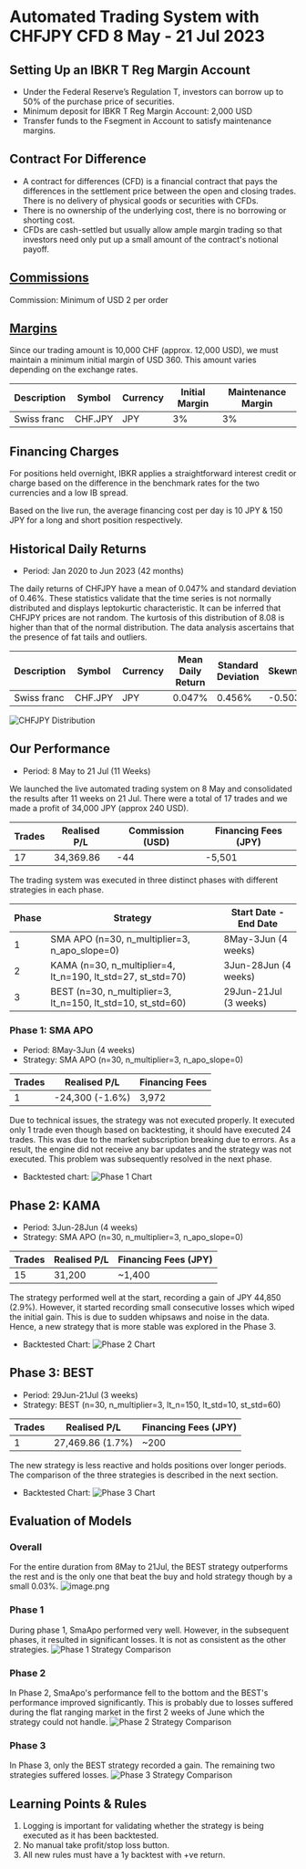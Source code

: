 # Automated Trading System with CHFJPY CFD 8 May - 21 Jul 2023

## Setting Up an IBKR T Reg Margin Account
- Under the Federal Reserve’s Regulation T, investors can borrow up to 50% of the purchase price of securities.
- Minimum deposit for IBKR T Reg Margin Account: 2,000 USD
- Transfer funds to the Fsegment in Account to satisfy maintenance margins.

## Contract For Difference
- A contract for differences (CFD) is a financial contract that pays the differences in the settlement price between the open and closing trades. There is no delivery of physical goods or securities with CFDs.
- There is no ownership of the underlying cost, there is no borrowing or shorting cost.
- CFDs are cash-settled but usually allow ample margin trading so that investors need only put up a small amount of the contract's notional payoff.

## [Commissions](https://www.interactivebrokers.co.uk/en/pricing/commissions-cfd-forex.php)
Commission: Minimum of USD 2 per order

## [Margins](https://www.interactivebrokers.com.sg/en/index.php?f=4745&p=cfd2)
Since our trading amount is 10,000 CHF (approx. 12,000 USD), we must maintain a minimum initial margin of USD 360. This amount varies depending on the exchange rates.

| Description | Symbol | Currency | Initial Margin | Maintenance Margin |
| --- | --- |---| --- | --- |
| Swiss franc | CHF.JPY | JPY | 3% | 3% |

## Financing Charges
For positions held overnight, IBKR applies a straightforward interest credit or charge based on the difference in the benchmark rates for the two currencies and a low IB spread.

Based on the live run, the average financing cost per day is 10 JPY & 150 JPY for a long and short position respectively.

## Historical Daily Returns
- Period: Jan 2020 to Jun 2023 (42 months)

The daily returns of CHFJPY have a mean of 0.047% and standard deviation of 0.46%. These statistics validate that the time series is not normally distributed and displays leptokurtic characteristic. It can be inferred that CHFJPY prices are not random. The kurtosis of this distribution of 8.08 is higher than that of the normal distribution. The data analysis ascertains that the presence of fat tails and outliers.

| Description | Symbol | Currency | Mean Daily Return | Standard Deviation | Skewness |Kurtosis |
| --- | --- |---| --- | --- |---| --- | 
| Swiss franc | CHF.JPY | JPY | 0.047% | 0.456% | -0.503 | 5.732 |

![CHFJPY Distribution](../static/2023-07-21/CHFJPY_Distribution.png)

## Our Performance
- Period: 8 May to 21 Jul (11 Weeks)

We launched the live automated trading system on 8 May and consolidated the results after 11 weeks on 21 Jul. There were a total of 17 trades and we made a profit of 34,000 JPY (approx 240 USD).

| Trades | Realised P/L | Commission (USD) | Financing Fees (JPY)| 
| --- | --- |---| --- | 
| 17 |  34,369.86 | -44 | -5,501|

The trading system was executed in three distinct phases with different strategies in each phase.

| Phase | Strategy| Start Date - End Date| 
| --- |---| --- | 
| 1 | SMA APO (n=30, n_multiplier=3, n_apo_slope=0) | 8May-3Jun (4 weeks) |
| 2 | KAMA (n=30, n_multiplier=4, lt_n=190, lt_std=27, st_std=70)| 3Jun-28Jun (4 weeks) |
| 3 | BEST (n=30, n_multiplier=3, lt_n=150, lt_std=10, st_std=60)| 29Jun-21Jul (3 weeks) |

### Phase 1: SMA APO
- Period: 8May-3Jun (4 weeks)
- Strategy: SMA APO (n=30, n_multiplier=3, n_apo_slope=0)

| Trades | Realised P/L  | Financing Fees | 
| --- |---| --- | 
| 1 |  -24,300 (-1.6%)  | 3,972|

Due to technical issues, the strategy was not executed properly. It executed only 1 trade even though based on backtesting, it should have executed 24 trades. This was due to the market subscription breaking due to errors. As a result, the engine did not receive any bar updates and the strategy was not executed. This problem was subsequently resolved in the next phase.

- Backtested chart:
![Phase 1 Chart](../static/2023-07-21/P1_SmaApo.png)

## Phase 2: KAMA
- Period: 3Jun-28Jun (4 weeks)
- Strategy: SMA APO (n=30, n_multiplier=3, n_apo_slope=0)

| Trades | Realised P/L | Financing Fees (JPY)| 
| --- |---| --- | 
| 15 |  31,200  | ~1,400 |

The strategy performed well at the start, recording a gain of JPY 44,850 (2.9%). However, it started recording small consecutive losses which wiped the initial gain. This is due to sudden whipsaws and noise in the data. Hence, a new strategy that is more stable was explored in the Phase 3.

- Backtested Chart:
![Phase 2 Chart](../static/2023-07-21/P2_KAMA.png)

## Phase 3: BEST
- Period: 29Jun-21Jul (3 weeks)
- Strategy: BEST (n=30, n_multiplier=3, lt_n=150, lt_std=10, st_std=60)

| Trades | Realised P/L | Financing Fees (JPY)| 
| --- |---| --- | 
| 1 |  27,469.86 (1.7%) | ~200|

The new strategy is less reactive and holds positions over longer periods. The comparison of the three strategies is described in the next section.

- Backtested Chart:
![Phase 3 Chart](../static/2023-07-21/P3_BEST.png)

## Evaluation of Models

### Overall
For the entire duration from 8May to 21Jul, the BEST strategy outperforms the rest and is the only one that beat the buy and hold strategy though by a small 0.03%.
![image.png](../static/2023-07-21/Overall_stats.png)

###  Phase 1
During phase 1, SmaApo performed very well. However, in the subsequent phases, it resulted in significant losses. It is not as consistent as the other strategies.
![Phase 1 Strategy Comparison](../static/2023-07-21/P1_stats.png)

###  Phase 2
In Phase 2, SmaApo's performance fell to the bottom and the BEST's performance improved significantly. This is probably due to losses suffered during the flat ranging market in the first 2 weeks of June which the strategy could not handle.
![Phase 2 Strategy Comparison](../static/2023-07-21/P2_stats.png)

###  Phase 3
In Phase 3, only the BEST strategy recorded a gain. The remaining two strategies suffered losses.
![Phase 3 Strategy Comparison](../static/2023-07-21/P3_stats.png)

## Learning Points & Rules
1. Logging is important for validating whether the strategy is being executed as it has been backtested.
2. No manual take profit/stop loss button.
3. All new rules must have a 1y backtest with +ve return.
